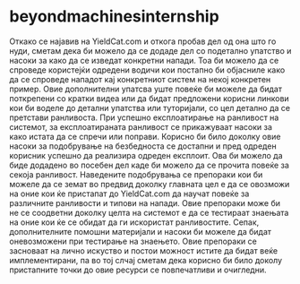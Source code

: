 # beyondmachinesinternship

Откако се најавив на YieldCat.com и откога пробав дел од она што го нуди, сметам дека би можело да се додаде дел со подетално упатство и насоки за како да се изведат конкретни напади. Тоа би можело да се спроведе користејќи одредени водичи кои постапно би објасниле како да се спроведе нападот кај конкретниот систем на некој конкретен пример. Овие дополнителни упатсва уште повеќе би можеле да бидат поткрепени со кратки видеа или да бидат предложени корисни линкови кои би воделе до детални упатства или туторијали, со цел детално да се претстави ранливоста.
При успешно експлоатирање на ранливост на системот, за експлоатираната ранливост се прикажуваат насоки за како истата да се спречи или поправи. Корисно би било доколку овие насоки за подобрување на безбедноста се достапни и пред одреден корисник успешно да реализира одреден експлоит. Ова би можело да биде додадено во посебен дел каде би можело да се прочита повеќе за секоја ранливост.
Наведените подобрувања се препораки кои би можеле да се земат во предвид доколку главната цел е да се овозможи на оние кои ќе пристапат до YieldCat.com да научат повеќе за различните ранливости и типови на напади. Овие препораки може би не се соодветни доколку целта на системот е да се тестираат знаењата на оние кои ќе се обидат да ги искористат ранливостите. Сепак, дополнителните помошни материјали и насоки би можеле да бидат оневозможени при тестирање на знаењето. Овие препораки се засноваат на лично искуство и постои можност истите да бидат веќе имплементирани, па во тој слчај сметам дека корисно би било доколу пристапните точки до овие ресурси се повпечатливи и очигледни.
